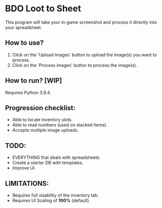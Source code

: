 # **BDO Loot to Sheet**
This program will take your in-game screenshot and process it directly into your spreadsheet.

## How to use?

1) Click on the 'Upload Images' button to upload the image(s) you want to process.
2) Click on the 'Process images' button to process the image(s).


## How to run? [WIP]
Requires Python 3.9.4.


## Progression checklist:

- Able to locate inventory slots.
- Able to read numbers (used on stacked items).
- Accepts multiple image uploads.

## TODO:

- EVERYTHING that deals with spreadsheets.
- Create a starter DB with templates.
- Improve UI.


## LIMITATIONS:

- Requires full visability of the inventory tab.
- Requires UI Scaling of **100%** (default).
